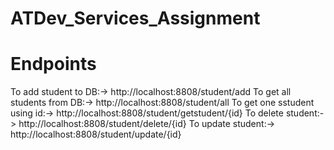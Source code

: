 # ATDev_Services_Assignment

<h1> Endpoints </h1>
To add student to DB:->  http://localhost:8808/student/add
To get all students from DB:->  http://localhost:8808/student/all
To get one sstudent using id:->  http://localhost:8808/student/getstudent/{id}
To delete student:->  http://localhost:8808/student/delete/{id}
To update student:-> http://localhost:8808/student/update/{id}
